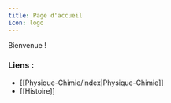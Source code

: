 ```yaml
---
title: Page d'accueil
icon: logo
---
```


Bienvenue !
### Liens :
- [[Physique-Chimie/index|Physique-Chimie]]
- [[Histoire]]
